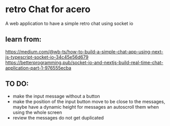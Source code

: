# retro Chat for acero

A web application to have a simple retro chat using socket io

## learn from:

https://medium.com/@wb-ts/how-to-build-a-simple-chat-app-using-next-js-typescript-socket-io-34c45e56d679
https://betterprogramming.pub/socket-io-and-nextjs-build-real-time-chat-application-part-1-976555ecba

## TO DO:

- make the input message without a button
- make the position of the input button move to be close to the messages, maybe have a dynamic height for messages an autoscroll them when using the whole screen
- review the messages do not get duplicated
